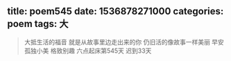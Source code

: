 title: poem545
date: 1536878271000
categories: poem
tags: 大
---
> 大抵生活的福音
就是从故事里边走出来的你
仍旧活的像故事一样美丽
早安
孤独小美
格致别趣
六点起床第545天 迟到33天